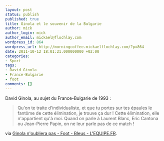 ```yaml
---
layout: post
status: publish
published: true
title: Ginola et le souvenir de la Bulgarie
author: mick
author_login: mick
author_email: mickael@flochlay.com
wordpress_id: 864
wordpress_url: http://morningcoffee.mickaelflochlay.com/?p=864
date: 2011-10-12 18:01:21.000000000 +02:00
categories:
- Sport
tags:
- David Ginola
- France-Bulgarie
- foot
comments: []
---
```

David Ginola, au sujet du France-Bulgarie de 1993 :
<blockquote>Qu'on te traite d'individualiste, et que tu portes sur tes épaules le fantôme de cette élimination, je trouve ça dur ! Cette élimination, elle n'appartient qu'à moi. Quand on parle à Laurent Blanc, Eric Cantona ou Jean-Pierre Papin, on ne leur parle pas de ce match !</blockquote>
via <a href="http://www.lequipe.fr/Football/breves2011/20111011_225600_ginola-n-oubliera-pas.html">Ginola n'oubliera pas - Foot - Bleus - L'EQUIPE.FR</a>.
